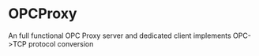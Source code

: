 # OPCProxy
An full functional OPC Proxy server and dedicated client implements OPC->TCP protocol conversion
